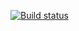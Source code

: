 [![Build status](https://ci.appveyor.com/api/projects/status/1694y4d6lrmflkpj?svg=true)](https://ci.appveyor.com/project/Vasse87/postmanecho)